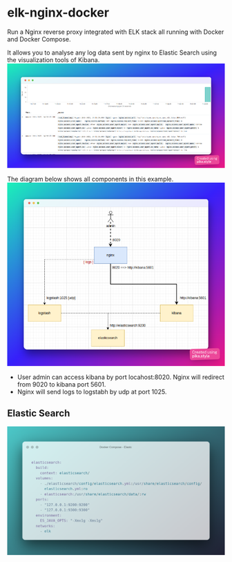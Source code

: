 # elk-nginx-docker
Run a Nginx reverse proxy integrated with ELK stack all running with Docker and Docker Compose. 

It allows you to analyse any log data sent by nginx to Elastic Search using the visualization tools of Kibana.
![alt text](./images/kibana.png)

The diagram below shows all components in this example.
![alt text](./images/diagram.png)
- User admin can access kibana by port locahost:8020. Nginx will redirect from 9020 to kibana port 5601.
- Nginx will send logs to logstabh by udp at port 1025.

## Elastic Search
![alt text](./images/elastic.png)
